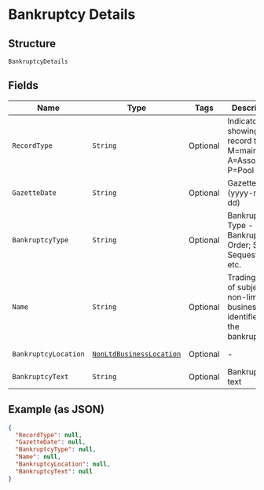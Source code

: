 
# Bankruptcy Details

## Structure

`BankruptcyDetails`

## Fields

| Name | Type | Tags | Description | Getter | Setter |
|  --- | --- | --- | --- | --- | --- |
| `RecordType` | `String` | Optional | Indicator showing record type - M=main, A=Associated, P=Pool | String getRecordType() | setRecordType(String recordType) |
| `GazetteDate` | `String` | Optional | Gazette date (yyyy-mm-dd) | String getGazetteDate() | setGazetteDate(String gazetteDate) |
| `BankruptcyType` | `String` | Optional | Bankruptcy Type - BO = Bankruptcy Order; SEQ= Sequestration etc. | String getBankruptcyType() | setBankruptcyType(String bankruptcyType) |
| `Name` | `String` | Optional | Trading name of subject non-limited business as identified for the bankruptcy | String getName() | setName(String name) |
| `BankruptcyLocation` | [`NonLtdBusinessLocation`](../../doc/models/non-ltd-business-location.md) | Optional | - | NonLtdBusinessLocation getBankruptcyLocation() | setBankruptcyLocation(NonLtdBusinessLocation bankruptcyLocation) |
| `BankruptcyText` | `String` | Optional | Bankruptcy text | String getBankruptcyText() | setBankruptcyText(String bankruptcyText) |

## Example (as JSON)

```json
{
  "RecordType": null,
  "GazetteDate": null,
  "BankruptcyType": null,
  "Name": null,
  "BankruptcyLocation": null,
  "BankruptcyText": null
}
```

